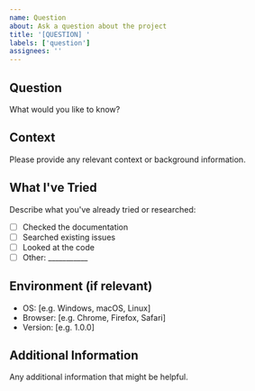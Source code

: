 ```yaml
---
name: Question
about: Ask a question about the project
title: '[QUESTION] '
labels: ['question']
assignees: ''
---
```


## Question
What would you like to know?

## Context
Please provide any relevant context or background information.

## What I've Tried
Describe what you've already tried or researched:
- [ ] Checked the documentation
- [ ] Searched existing issues
- [ ] Looked at the code
- [ ] Other: ___________

## Environment (if relevant)
- OS: [e.g. Windows, macOS, Linux]
- Browser: [e.g. Chrome, Firefox, Safari]
- Version: [e.g. 1.0.0]

## Additional Information
Any additional information that might be helpful.
